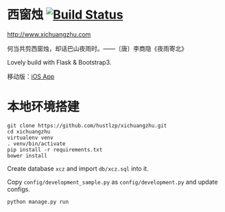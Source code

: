西窗烛 [![Build Status](https://travis-ci.org/hustlzp/xichuangzhu.svg?branch=master)](https://travis-ci.org/hustlzp/xichuangzhu)
===

http://www.xichuangzhu.com

何当共剪西窗烛，却话巴山夜雨时。——〔唐〕李商隐《夜雨寄北》

Lovely build with Flask & Bootstrap3.

移动版：[iOS App](https://itunes.apple.com/cn/app/xi-chuang-zhu/id912139104)

# 本地环境搭建

```
git clone https://github.com/hustlzp/xichuangzhu.git
cd xichuangzhu
virtualenv venv
. venv/bin/activate
pip install -r requirements.txt
bower install
```

Create database `xcz` and import `db/xcz.sql` into it.

Copy `config/development_sample.py` as `config/development.py` and update configs.

```
python manage.py run
```
